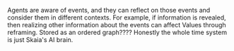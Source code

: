 Agents are aware of events, and they can reflect on those events and consider them in different contexts. For example, if information is revealed, then realizing other information about the events can affect Values through reframing.
Stored as an ordered graph????
Honestly the whole time system is just Skaia's AI brain.